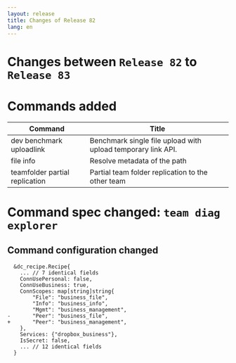```yaml
---
layout: release
title: Changes of Release 82
lang: en
---
```


# Changes between `Release 82` to `Release 83`

# Commands added


| Command                        | Title                                                        |
|--------------------------------|--------------------------------------------------------------|
| dev benchmark uploadlink       | Benchmark single file upload with upload temporary link API. |
| file info                      | Resolve metadata of the path                                 |
| teamfolder partial replication | Partial team folder replication to the other team            |



# Command spec changed: `team diag explorer`



## Command configuration changed


```
  &dc_recipe.Recipe{
  	... // 7 identical fields
  	ConnUsePersonal: false,
  	ConnUseBusiness: true,
  	ConnScopes: map[string]string{
  		"File": "business_file",
  		"Info": "business_info",
  		"Mgmt": "business_management",
- 		"Peer": "business_file",
+ 		"Peer": "business_management",
  	},
  	Services: {"dropbox_business"},
  	IsSecret: false,
  	... // 12 identical fields
  }
```
